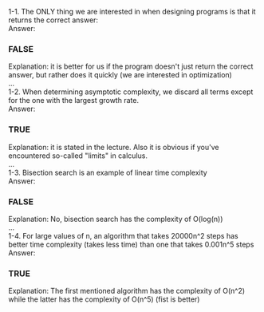 1-1. The ONLY thing we are interested in when designing programs is that it returns the correct answer:  
Answer:   
### FALSE    
Explanation: it is better for us if the program doesn't just return the correct answer, but rather does it quickly (we are interested in optimization)  
...  
1-2. When determining asymptotic complexity, we discard all terms except for the one with the largest growth rate.      
Answer:     
### TRUE  
Explanation: it is stated in the lecture. Also it is obvious if you've encountered so-called "limits" in calculus.  
...  
1-3. Bisection search is an example of linear time complexity  
Answer:   
### FALSE    
Explanation: No, bisection search has the complexity of O(log(n))   
...   
1-4. For large values of n, an algorithm that takes 20000n^2 steps has better time complexity (takes less time) than one that takes 0.001n^5 steps   
Answer:    
### TRUE   
Explanation: The first mentioned algorithm has the complexity of O(n^2) while the latter has the complexity of O(n^5) (fist is better)   
